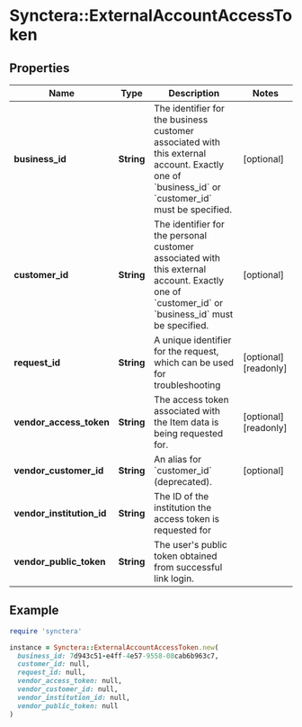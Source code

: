 # Synctera::ExternalAccountAccessToken

## Properties

| Name | Type | Description | Notes |
| ---- | ---- | ----------- | ----- |
| **business_id** | **String** | The identifier for the business customer associated with this external account. Exactly one of &#x60;business_id&#x60; or &#x60;customer_id&#x60; must be specified.  | [optional] |
| **customer_id** | **String** | The identifier for the personal customer associated with this external account. Exactly one of &#x60;customer_id&#x60; or &#x60;business_id&#x60; must be specified.  | [optional] |
| **request_id** | **String** | A unique identifier for the request, which can be used for troubleshooting | [optional][readonly] |
| **vendor_access_token** | **String** | The access token associated with the Item data is being requested for. | [optional][readonly] |
| **vendor_customer_id** | **String** | An alias for &#x60;customer_id&#x60; (deprecated). | [optional] |
| **vendor_institution_id** | **String** | The ID of the institution the access token is requested for  |  |
| **vendor_public_token** | **String** | The user&#39;s public token obtained from successful link login.  |  |

## Example

```ruby
require 'synctera'

instance = Synctera::ExternalAccountAccessToken.new(
  business_id: 7d943c51-e4ff-4e57-9558-08cab6b963c7,
  customer_id: null,
  request_id: null,
  vendor_access_token: null,
  vendor_customer_id: null,
  vendor_institution_id: null,
  vendor_public_token: null
)
```

